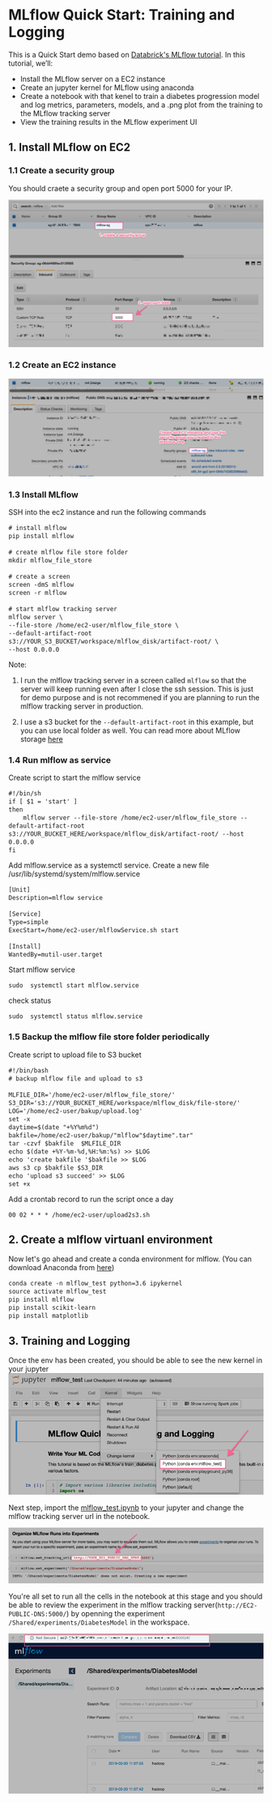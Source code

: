 # MLflow Quick Start: Training and Logging

This is a Quick Start demo based on [Databrick's MLflow tutorial](https://docs.databricks.com/_static/notebooks/mlflow/mlflow-quick-start-training.html). In this tutorial, we’ll:

* Install the MLflow server on a EC2 instance
* Create an jupyter kernel for MLflow using anaconda
* Create a notebook with that kenel to train a diabetes progression model and log metrics, parameters, models, and a .png plot from the training to the MLflow tracking server
* View the training results in the MLflow experiment UI

## 1. Install MLflow on EC2

### 1.1 Create a security group

You should craete a security group and open port 5000 for your IP. 

![security group](./docs/sg.png)

### 1.2 Create an EC2 instance

![ec2](./docs/ec2.png)

### 1.3 Install MLflow
SSH into the ec2 instance and run the following commands

```
# install mlflow
pip install mlflow

# create mlflow file store folder
mkdir mlflow_file_store

# create a screen
screen -dmS mlflow
screen -r mlflow

# start mlflow tracking server
mlflow server \
--file-store /home/ec2-user/mlflow_file_store \
--default-artifact-root s3://YOUR_S3_BUCKET/workspace/mlflow_disk/artifact-root/ \
--host 0.0.0.0

```

Note:
1. I run the mlflow tracking server in a screen called `mlflow` so that the server will keep running even after I close the ssh session. This is just for demo purpose and is not recommened if you are planning to run the mlflow tracking server in production.

2. I use a s3 bucket for the `--default-artifact-root` in this example, but you can use local folder as well. You can read more about MLflow storage [here](https://www.mlflow.org/docs/latest/tracking.html#storage)

### 1.4 Run mlflow as service
Create script to start the mlflow service 
```
#!/bin/sh
if [ $1 = 'start' ]
then
    mlflow server --file-store /home/ec2-user/mlflow_file_store --default-artifact-root s3://YOUR_BUCKET_HERE/workspace/mlflow_disk/artifact-root/ --host 0.0.0.0
fi  
```
Add mlflow.service as a systemctl service.
Create a new file /usr/lib/systemd/system/mlflow.service
```
[Unit]
Description=mlflow service

[Service]
Type=simple
ExecStart=/home/ec2-user/mlflowService.sh start

[Install]
WantedBy=mutil-user.target
```
Start mlflow service
```
sudo  systemctl start mlflow.service
```
check status 
```
sudo  systemctl status mlflow.service
```
### 1.5 Backup the mlflow file store folder periodically
Create script to upload file to S3 bucket
```
#!/bin/bash
# backup mlflow file and upload to s3

MLFILE_DIR='/home/ec2-user/mlflow_file_store/'
S3_DIR='s3://YOUR_BUCKET_HERE/workspace/mlflow_disk/file-store/'
LOG='/home/ec2-user/bakup/upload.log'
set -x
daytime=$(date "+%Y%m%d")
bakfile=/home/ec2-user/bakup/"mlflow"$daytime".tar"
tar -czvf $bakfile  $MLFILE_DIR
echo $(date +%Y-%m-%d,%H:%m:%s) >> $LOG
echo 'create bakfile '$bakfile >> $LOG
aws s3 cp $bakfile $S3_DIR
echo 'upload s3 succeed' >> $LOG
set +x
```
Add a crontab record to run the script once a day
```
00 02 * * * /home/ec2-user/upload2s3.sh
```

## 2. Create a mlflow virtuanl environment

Now let's go ahead and create a conda environment for mlflow. (You can download Anaconda from [here](https://www.anaconda.com/distribution/))

```
conda create -n mlflow_test python=3.6 ipykernel
source activate mlflow_test
pip install mlflow
pip install scikit-learn
pip install matplotlib
```

## 3. Training and Logging

Once the env has been created, you should be able to see the new kernel in your jupyter
![kernel](./docs/kernel.png)

Next step, import the [mlflow_test.ipynb](mlflow_test.ipynb) to your jupyter and change the mlflow tracking server url in the notebook.

![server_url](./docs/server_url.png)


You're all set to run all the cells in the notebook at this stage and you should be able to review the experiment in the mlflow tracking server(`http://EC2-PUBLIC-DNS:5000/`) by openning the experiment `/Shared/experiments/DiabetesModel` in the workspace.

![mlflow](./docs/mlflow.png)



